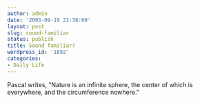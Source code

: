 ```yaml
---
author: admin
date: '2003-09-19 21:38:00'
layout: post
slug: sound-familiar
status: publish
title: Sound familiar?
wordpress_id: '1892'
categories:
- Daily Life
---
```


Pascal writes, "Nature is an infinite sphere, the center of which is
everywhere, and the circumference nowhere."
